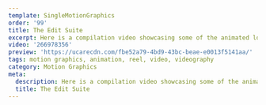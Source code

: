 ```yaml
---
template: SingleMotionGraphics
order: '99'
title: The Edit Suite
excerpt: Here is a compilation video showcasing some of the animated logos we have created for our AMAZING clients!
video: '266978356'
preview: 'https://ucarecdn.com/fbe52a79-4bd9-43bc-beae-e0013f5141aa/'
tags: motion graphics, animation, reel, video, videography
category: Motion Graphics
meta:
  description: Here is a compilation video showcasing some of the animated logos we have created for our AMAZING clients!
  title: The Edit Suite
---
```

